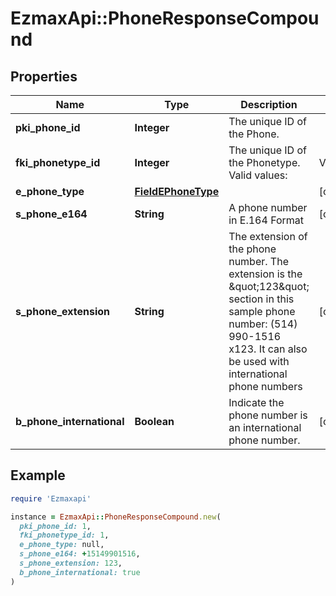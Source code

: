# EzmaxApi::PhoneResponseCompound

## Properties

| Name | Type | Description | Notes |
| ---- | ---- | ----------- | ----- |
| **pki_phone_id** | **Integer** | The unique ID of the Phone. |  |
| **fki_phonetype_id** | **Integer** | The unique ID of the Phonetype.  Valid values:  |Value|Description| |-|-| |1|Office| |2|Home| |3|Mobile| |4|Fax| |5|Pager| |6|Toll Free| |  |
| **e_phone_type** | [**FieldEPhoneType**](FieldEPhoneType.md) |  | [optional] |
| **s_phone_e164** | **String** | A phone number in E.164 Format | [optional] |
| **s_phone_extension** | **String** | The extension of the phone number.  The extension is the \&quot;123\&quot; section in this sample phone number: (514) 990-1516 x123.  It can also be used with international phone numbers | [optional] |
| **b_phone_international** | **Boolean** | Indicate the phone number is an international phone number. | [optional] |

## Example

```ruby
require 'Ezmaxapi'

instance = EzmaxApi::PhoneResponseCompound.new(
  pki_phone_id: 1,
  fki_phonetype_id: 1,
  e_phone_type: null,
  s_phone_e164: +15149901516,
  s_phone_extension: 123,
  b_phone_international: true
)
```

